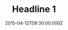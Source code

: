 ---
title: "Headline 1"
image: "https://i.imgur.com/MuLYIpM.jpg"
date: "2015-04-12T09:30:00.000Z"
video:
  type: "vimeo"
  id: 124755697
speaker:
  name: "Bart Wilkins"
  permalink: "bart-wilkins"
series: "headlines"
---